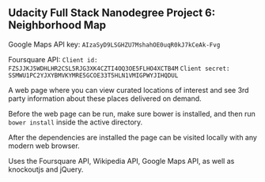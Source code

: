 Udacity Full Stack Nanodegree Project 6: Neighborhood Map
---------------------------------------------------------

Google Maps API key: `AIzaSyD9LSGHZU7MshahOE0uqR0kJ7kCeAk-Fvg`

Foursquare API: `Client id: FZSJJKJ5WDHLHR2CSL5RJG3XK4CZTI4OQ3OE5FLHO4XCTB4M`
                `Client secret: SSMWU1PC2YJXYBMVKYMRE5GCOE33T5HLN1VMIGPWYJIHQDUL`

A web page where you can view curated locations of interest and see 3rd party information about these places delivered on demand.

Before the web page can be run, make sure bower is installed, and then run `bower install` inside the active directory.

After the dependencies are installed the page can be visited locally with any modern web browser.

Uses the Foursquare API, Wikipedia API, Google Maps API, as well as knockoutjs and jQuery.
